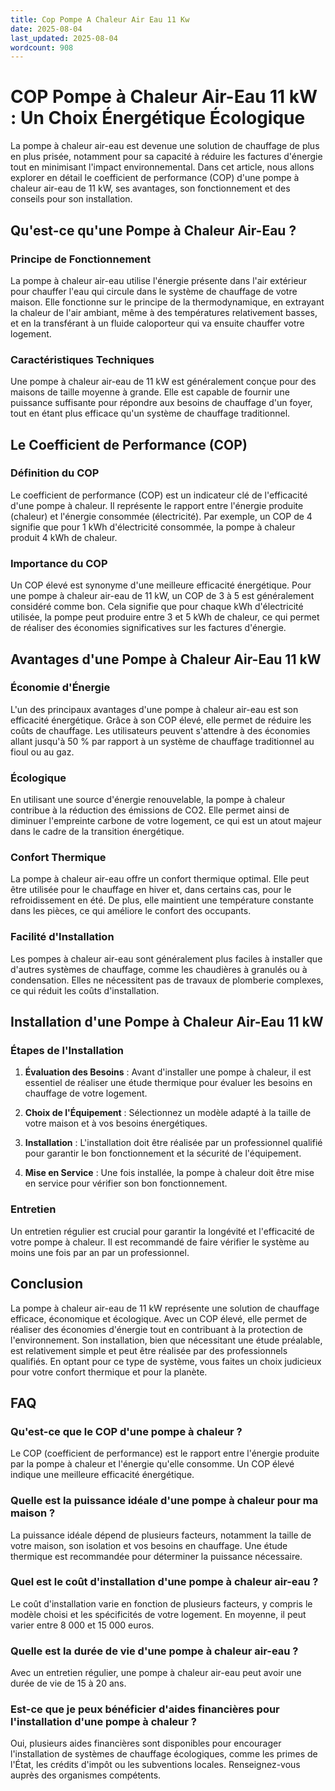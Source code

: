 ```yaml
---
title: Cop Pompe A Chaleur Air Eau 11 Kw
date: 2025-08-04
last_updated: 2025-08-04
wordcount: 908
---
```


# COP Pompe à Chaleur Air-Eau 11 kW : Un Choix Énergétique Écologique

La pompe à chaleur air-eau est devenue une solution de chauffage de plus en plus prisée, notamment pour sa capacité à réduire les factures d'énergie tout en minimisant l'impact environnemental. Dans cet article, nous allons explorer en détail le coefficient de performance (COP) d'une pompe à chaleur air-eau de 11 kW, ses avantages, son fonctionnement et des conseils pour son installation.

## Qu'est-ce qu'une Pompe à Chaleur Air-Eau ?

### Principe de Fonctionnement

La pompe à chaleur air-eau utilise l'énergie présente dans l'air extérieur pour chauffer l'eau qui circule dans le système de chauffage de votre maison. Elle fonctionne sur le principe de la thermodynamique, en extrayant la chaleur de l'air ambiant, même à des températures relativement basses, et en la transférant à un fluide caloporteur qui va ensuite chauffer votre logement.

### Caractéristiques Techniques

Une pompe à chaleur air-eau de 11 kW est généralement conçue pour des maisons de taille moyenne à grande. Elle est capable de fournir une puissance suffisante pour répondre aux besoins de chauffage d'un foyer, tout en étant plus efficace qu'un système de chauffage traditionnel.

## Le Coefficient de Performance (COP)

### Définition du COP

Le coefficient de performance (COP) est un indicateur clé de l'efficacité d'une pompe à chaleur. Il représente le rapport entre l'énergie produite (chaleur) et l'énergie consommée (électricité). Par exemple, un COP de 4 signifie que pour 1 kWh d'électricité consommée, la pompe à chaleur produit 4 kWh de chaleur.

### Importance du COP

Un COP élevé est synonyme d'une meilleure efficacité énergétique. Pour une pompe à chaleur air-eau de 11 kW, un COP de 3 à 5 est généralement considéré comme bon. Cela signifie que pour chaque kWh d'électricité utilisée, la pompe peut produire entre 3 et 5 kWh de chaleur, ce qui permet de réaliser des économies significatives sur les factures d'énergie.

## Avantages d'une Pompe à Chaleur Air-Eau 11 kW

### Économie d'Énergie

L'un des principaux avantages d'une pompe à chaleur air-eau est son efficacité énergétique. Grâce à son COP élevé, elle permet de réduire les coûts de chauffage. Les utilisateurs peuvent s'attendre à des économies allant jusqu'à 50 % par rapport à un système de chauffage traditionnel au fioul ou au gaz.

### Écologique

En utilisant une source d'énergie renouvelable, la pompe à chaleur contribue à la réduction des émissions de CO2. Elle permet ainsi de diminuer l'empreinte carbone de votre logement, ce qui est un atout majeur dans le cadre de la transition énergétique.

### Confort Thermique

La pompe à chaleur air-eau offre un confort thermique optimal. Elle peut être utilisée pour le chauffage en hiver et, dans certains cas, pour le refroidissement en été. De plus, elle maintient une température constante dans les pièces, ce qui améliore le confort des occupants.

### Facilité d'Installation

Les pompes à chaleur air-eau sont généralement plus faciles à installer que d'autres systèmes de chauffage, comme les chaudières à granulés ou à condensation. Elles ne nécessitent pas de travaux de plomberie complexes, ce qui réduit les coûts d'installation.

## Installation d'une Pompe à Chaleur Air-Eau 11 kW

### Étapes de l'Installation

1. **Évaluation des Besoins** : Avant d'installer une pompe à chaleur, il est essentiel de réaliser une étude thermique pour évaluer les besoins en chauffage de votre logement.

2. **Choix de l'Équipement** : Sélectionnez un modèle adapté à la taille de votre maison et à vos besoins énergétiques.

3. **Installation** : L'installation doit être réalisée par un professionnel qualifié pour garantir le bon fonctionnement et la sécurité de l'équipement.

4. **Mise en Service** : Une fois installée, la pompe à chaleur doit être mise en service pour vérifier son bon fonctionnement.

### Entretien

Un entretien régulier est crucial pour garantir la longévité et l'efficacité de votre pompe à chaleur. Il est recommandé de faire vérifier le système au moins une fois par an par un professionnel.

## Conclusion

La pompe à chaleur air-eau de 11 kW représente une solution de chauffage efficace, économique et écologique. Avec un COP élevé, elle permet de réaliser des économies d'énergie tout en contribuant à la protection de l'environnement. Son installation, bien que nécessitant une étude préalable, est relativement simple et peut être réalisée par des professionnels qualifiés. En optant pour ce type de système, vous faites un choix judicieux pour votre confort thermique et pour la planète.

## FAQ

### Qu'est-ce que le COP d'une pompe à chaleur ?

Le COP (coefficient de performance) est le rapport entre l'énergie produite par la pompe à chaleur et l'énergie qu'elle consomme. Un COP élevé indique une meilleure efficacité énergétique.

### Quelle est la puissance idéale d'une pompe à chaleur pour ma maison ?

La puissance idéale dépend de plusieurs facteurs, notamment la taille de votre maison, son isolation et vos besoins en chauffage. Une étude thermique est recommandée pour déterminer la puissance nécessaire.

### Quel est le coût d'installation d'une pompe à chaleur air-eau ?

Le coût d'installation varie en fonction de plusieurs facteurs, y compris le modèle choisi et les spécificités de votre logement. En moyenne, il peut varier entre 8 000 et 15 000 euros.

### Quelle est la durée de vie d'une pompe à chaleur air-eau ?

Avec un entretien régulier, une pompe à chaleur air-eau peut avoir une durée de vie de 15 à 20 ans.

### Est-ce que je peux bénéficier d'aides financières pour l'installation d'une pompe à chaleur ?

Oui, plusieurs aides financières sont disponibles pour encourager l'installation de systèmes de chauffage écologiques, comme les primes de l'État, les crédits d'impôt ou les subventions locales. Renseignez-vous auprès des organismes compétents.